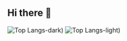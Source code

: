 ## Hi there 👋

<!--
**AstroPatty/AstroPatty** is a ✨ _special_ ✨ repository because its `README.md` (this file) appears on your GitHub profile.

Here are some ideas to get you started:

- 🔭 I’m currently working on ...
- 🌱 I’m currently learning ...
- 👯 I’m looking to collaborate on ...
- 🤔 I’m looking for help with ...
- 💬 Ask me about ...
- 📫 How to reach me: ...
- 😄 Pronouns: ...
- ⚡ Fun fact: ...
-->
![Top Langs-dark](https://github-readme-stats.vercel.app/api/top-langs/?username=AstroPatty&langs_count=8&size_weight=0.5&count_weight=0.5&exclude_repo=graphity&hide=jupyter%20notebook&theme=tokyonight&layout=compact#gh-dark-mode-only))
![Top Langs-light](https://github-readme-stats.vercel.app/api/top-langs/?username=AstroPatty&langs_count=8&size_weight=0.5&count_weight=0.5&exclude_repo=graphity&hide=jupyter%20notebook&theme=transparent&layout=compact#gh-light-mode-only))
